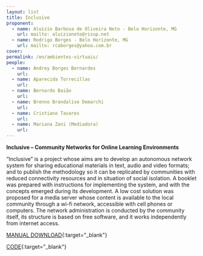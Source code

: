 ```yaml
---
layout: list
title: Inclusive
proponent:
  - name: Aluizio Barbosa de Oliveira Neto - Belo Horizonte, MG
    url: mailto: aluizioneto@risup.net
  - name: Rodrigo Borges - Belo Horizonte, MG
    url: mailto: rcaborges@yahoo.com.br
cover: 
permalink: /en/ambientes-virtuais/
people:
  - name: Andrey Borges Bernardes
    url: 
  - name: Aparecida Torrecillas
    url: 
  - name: Bernardo Baião
    url: 
  - name: Brenno Brandalise Demarchi
    url: 
  - name: Cristiano Tavares
    url: 
  - name: Mariana Zani (Mediadora)
    url: 
---
```


**Inclusive – Community Networks for Online Learning Environments**

“Inclusive” is a project whose aims are to develop an autonomous network system for sharing educational materials in text, audio and video formats; and to publish the methodology so it can be replicated by communities with reduced connectivity resources and in situation of social isolation. A booklet was prepared with instructions for implementing the system, and with the concepts emerged during its development. A low cost solution was proposed for a media server whose content is available to the local community through a wi-fi network, accessible with cell phones or computers. The network administration is conducted by the community itself, its structure is based on free software, and it works independently from internet access.


[MANUAL DOWNLOAD](http://libreroom.org/inclusive/cartilha.pdf){:target="_blank"}
  
[CODE](http://libreroom.org/inclusive/code){:target="_blank"}




